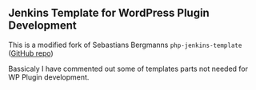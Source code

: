Jenkins Template for WordPress Plugin Development
-------------------------------------------------

This is a modified fork of Sebastians Bergmanns `php-jenkins-template` ([GitHub repo](https://github.com/sebastianbergmann/php-jenkins-template.md))

Bassicaly I have commented out some of templates parts not needed for WP Plugin development.